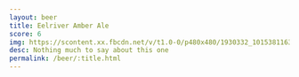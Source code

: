 ```yaml
---
layout: beer
title: Eelriver Amber Ale
score: 6
img: https://scontent.xx.fbcdn.net/v/t1.0-0/p480x480/1930332_10153811639763745_6829727140926050001_n.jpg?oh=36cd6334384b59373b78295330c0ee23&oe=58CA2872
desc: Nothing much to say about this one
permalink: /beer/:title.html
---
```

